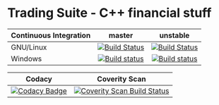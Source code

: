 Trading Suite - C++ financial stuff
===================================================

| Continuous Integration | master | unstable  |
| ------------- |:-------------:|:-----:|
| GNU/Linux      | [![Build Status](https://travis-ci.org/RichardDally/TradingSuite.svg?branch=master)](https://travis-ci.org/RichardDally/TradingSuite) | [![Build Status](https://travis-ci.org/RichardDally/TradingSuite.svg?branch=unstable)](https://travis-ci.org/RichardDally/TradingSuite) |
| Windows      | [![Build status](https://ci.appveyor.com/api/projects/status/894s1rj80gy4qlwn/branch/master?svg=true)](https://ci.appveyor.com/project/RichardDally/tradingsuite/branch/master)      | [![Build status](https://ci.appveyor.com/api/projects/status/894s1rj80gy4qlwn/branch/unstable?svg=true)](https://ci.appveyor.com/project/RichardDally/tradingsuite/branch/unstable) |

| Codacy        | Coverity Scan |
| ------------- |:-------------:|
| [![Codacy Badge](https://api.codacy.com/project/badge/Grade/d4b24557e6944c9ab2b94e710e857757)](https://www.codacy.com/app/RichardDally/TradingSuite?utm_source=github.com&amp;utm_medium=referral&amp;utm_content=RichardDally/TradingSuite&amp;utm_campaign=Badge_Grade)     | <a href="https://scan.coverity.com/projects/RichardDally-tradingsuite"><img alt="Coverity Scan Build Status" src="https://scan.coverity.com/projects/RichardDally-tradingsuite/badge.svg"/></a>  |
